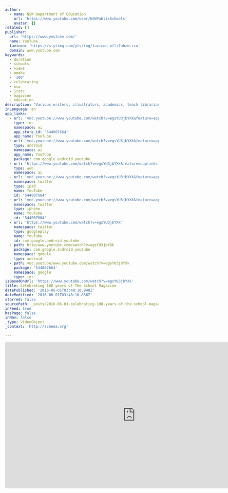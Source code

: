 ```yaml
---
author:
  - name: NSW Department of Education
    url: 'https://www.youtube.com/user/NSWPublicSchools'
    avatar: {}
related: []
publisher:
  url: 'https://www.youtube.com/'
  name: YouTube
  favicon: 'https://s.ytimg.com/yts/img/favicon-vflz7uhzw.ico'
  domain: www.youtube.com
keywords:
  - duration
  - schools
  - views
  - omaha
  - '100'
  - celebrating
  - nsw
  - jrotc
  - magazine
  - education
description: 'Various writers, illustrators, academics, teach librarians and students discuss The School Magazine, its legacy and its 2016 centenary. For more information go to http://www.theschoolmagazine.com.au.'
inLanguage: en
app_links:
  - url: 'vnd.youtube://www.youtube.com/watch?v=egsYU3jbYXk&feature=applinks'
    type: ios
    namespace: ai
    app_store_id: '544007664'
    app_name: YouTube
  - url: 'vnd.youtube://www.youtube.com/watch?v=egsYU3jbYXk&feature=applinks'
    type: android
    namespace: ai
    app_name: YouTube
    package: com.google.android.youtube
  - url: 'https://www.youtube.com/watch?v=egsYU3jbYXk&feature=applinks'
    type: web
    namespace: ai
  - url: 'vnd.youtube://www.youtube.com/watch?v=egsYU3jbYXk&feature=applinks'
    namespace: twitter
    type: ipad
    name: YouTube
    id: '544007664'
  - url: 'vnd.youtube://www.youtube.com/watch?v=egsYU3jbYXk&feature=applinks'
    namespace: twitter
    type: iphone
    name: YouTube
    id: '544007664'
  - url: 'https://www.youtube.com/watch?v=egsYU3jbYXk'
    namespace: twitter
    type: googleplay
    name: YouTube
    id: com.google.android.youtube
  - path: http/www.youtube.com/watch?v=egsYU3jbYXk
    package: com.google.android.youtube
    namespace: google
    type: android
  - path: vnd.youtube/www.youtube.com/watch?v=egsYU3jbYXk
    package: '544007664'
    namespace: google
    type: ios
isBasedOnUrl: 'https://www.youtube.com/watch?v=egsYU3jbYXk'
title: Celebrating 100 years of The School Magazine
datePublished: '2016-06-01T03:48:10.948Z'
dateModified: '2016-06-01T03:48:10.836Z'
starred: false
sourcePath: _posts/2016-06-01-celebrating-100-years-of-the-school-magazine.md
inFeed: true
hasPage: false
inNav: false
_type: VideoObject
_context: 'http://schema.org'

---
```

<iframe src="https://cdn.embedly.com/widgets/media.html?src=https%3A%2F%2Fwww.youtube.com%2Fembed%2FegsYU3jbYXk%3Ffeature%3Doembed&amp;url=http%3A%2F%2Fwww.youtube.com%2Fwatch%3Fv%3DegsYU3jbYXk&amp;image=https%3A%2F%2Fi.ytimg.com%2Fvi%2FegsYU3jbYXk%2Fhqdefault.jpg&amp;key=b7d04c9b404c499eba89ee7072e1c4f7&amp;type=text%2Fhtml&amp;schema=youtube" width="854" height="480" scrolling="no" frameborder="0" allowfullscreen="" style=""></iframe>